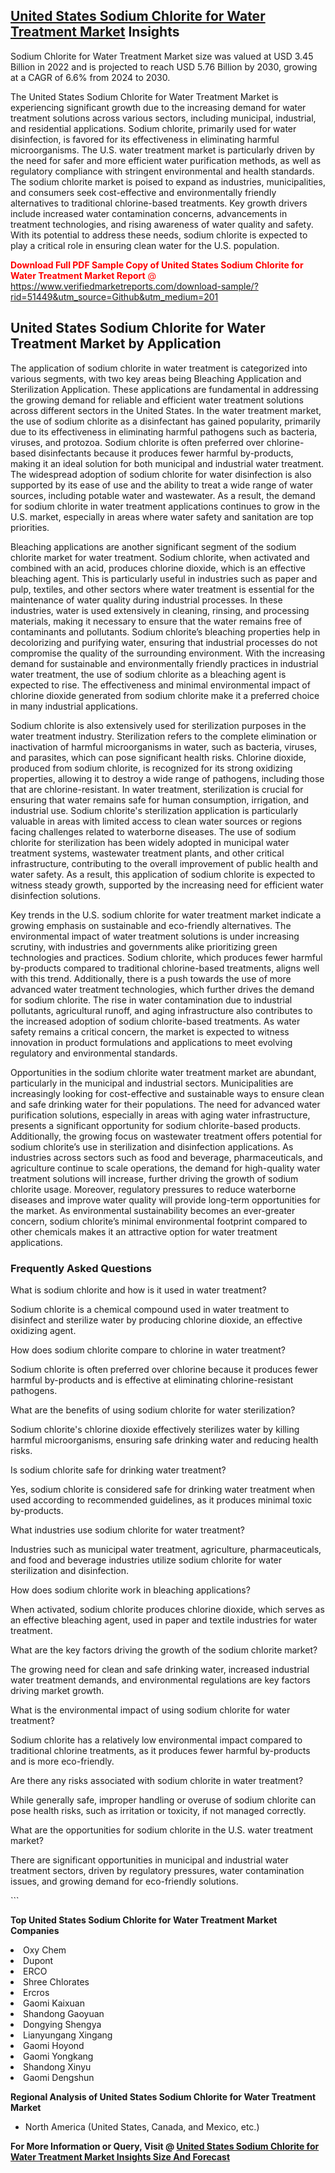 <h2><a href="https://www.verifiedmarketreports.com/download-sample/?rid=51449&amp;utm_source=Github&amp;utm_medium=201" target="_blank">United States Sodium Chlorite for Water Treatment Market</a> Insights</h2><p>Sodium Chlorite for Water Treatment Market size was valued at USD 3.45 Billion in 2022 and is projected to reach USD 5.76 Billion by 2030, growing at a CAGR of 6.6% from 2024 to 2030.</p><p><p>The United States Sodium Chlorite for Water Treatment Market is experiencing significant growth due to the increasing demand for water treatment solutions across various sectors, including municipal, industrial, and residential applications. Sodium chlorite, primarily used for water disinfection, is favored for its effectiveness in eliminating harmful microorganisms. The U.S. water treatment market is particularly driven by the need for safer and more efficient water purification methods, as well as regulatory compliance with stringent environmental and health standards. The sodium chlorite market is poised to expand as industries, municipalities, and consumers seek cost-effective and environmentally friendly alternatives to traditional chlorine-based treatments. Key growth drivers include increased water contamination concerns, advancements in treatment technologies, and rising awareness of water quality and safety. With its potential to address these needs, sodium chlorite is expected to play a critical role in ensuring clean water for the U.S. population. <p><span class=""><span style="color: #ff0000;"><strong>Download Full PDF Sample Copy of United States Sodium Chlorite for Water Treatment Market Report</strong> @ </span><a href="https://www.verifiedmarketreports.com/download-sample/?rid=51449&amp;utm_source=Github&amp;utm_medium=201" target="_blank">https://www.verifiedmarketreports.com/download-sample/?rid=51449&amp;utm_source=Github&amp;utm_medium=201</a></span></p></p><h2>United States Sodium Chlorite for Water Treatment Market by Application</h2><p>The application of sodium chlorite in water treatment is categorized into various segments, with two key areas being Bleaching Application and Sterilization Application. These applications are fundamental in addressing the growing demand for reliable and efficient water treatment solutions across different sectors in the United States. In the water treatment market, the use of sodium chlorite as a disinfectant has gained popularity, primarily due to its effectiveness in eliminating harmful pathogens such as bacteria, viruses, and protozoa. Sodium chlorite is often preferred over chlorine-based disinfectants because it produces fewer harmful by-products, making it an ideal solution for both municipal and industrial water treatment. The widespread adoption of sodium chlorite for water disinfection is also supported by its ease of use and the ability to treat a wide range of water sources, including potable water and wastewater. As a result, the demand for sodium chlorite in water treatment applications continues to grow in the U.S. market, especially in areas where water safety and sanitation are top priorities. <p>Bleaching applications are another significant segment of the sodium chlorite market for water treatment. Sodium chlorite, when activated and combined with an acid, produces chlorine dioxide, which is an effective bleaching agent. This is particularly useful in industries such as paper and pulp, textiles, and other sectors where water treatment is essential for the maintenance of water quality during industrial processes. In these industries, water is used extensively in cleaning, rinsing, and processing materials, making it necessary to ensure that the water remains free of contaminants and pollutants. Sodium chlorite’s bleaching properties help in decolorizing and purifying water, ensuring that industrial processes do not compromise the quality of the surrounding environment. With the increasing demand for sustainable and environmentally friendly practices in industrial water treatment, the use of sodium chlorite as a bleaching agent is expected to rise. The effectiveness and minimal environmental impact of chlorine dioxide generated from sodium chlorite make it a preferred choice in many industrial applications. </p><p>Sodium chlorite is also extensively used for sterilization purposes in the water treatment industry. Sterilization refers to the complete elimination or inactivation of harmful microorganisms in water, such as bacteria, viruses, and parasites, which can pose significant health risks. Chlorine dioxide, produced from sodium chlorite, is recognized for its strong oxidizing properties, allowing it to destroy a wide range of pathogens, including those that are chlorine-resistant. In water treatment, sterilization is crucial for ensuring that water remains safe for human consumption, irrigation, and industrial use. Sodium chlorite's sterilization application is particularly valuable in areas with limited access to clean water sources or regions facing challenges related to waterborne diseases. The use of sodium chlorite for sterilization has been widely adopted in municipal water treatment systems, wastewater treatment plants, and other critical infrastructure, contributing to the overall improvement of public health and water safety. As a result, this application of sodium chlorite is expected to witness steady growth, supported by the increasing need for efficient water disinfection solutions. </p><p>Key trends in the U.S. sodium chlorite for water treatment market indicate a growing emphasis on sustainable and eco-friendly alternatives. The environmental impact of water treatment solutions is under increasing scrutiny, with industries and governments alike prioritizing green technologies and practices. Sodium chlorite, which produces fewer harmful by-products compared to traditional chlorine-based treatments, aligns well with this trend. Additionally, there is a push towards the use of more advanced water treatment technologies, which further drives the demand for sodium chlorite. The rise in water contamination due to industrial pollutants, agricultural runoff, and aging infrastructure also contributes to the increased adoption of sodium chlorite-based treatments. As water safety remains a critical concern, the market is expected to witness innovation in product formulations and applications to meet evolving regulatory and environmental standards. <p>Opportunities in the sodium chlorite water treatment market are abundant, particularly in the municipal and industrial sectors. Municipalities are increasingly looking for cost-effective and sustainable ways to ensure clean and safe drinking water for their populations. The need for advanced water purification solutions, especially in areas with aging water infrastructure, presents a significant opportunity for sodium chlorite-based products. Additionally, the growing focus on wastewater treatment offers potential for sodium chlorite’s use in sterilization and disinfection applications. As industries across sectors such as food and beverage, pharmaceuticals, and agriculture continue to scale operations, the demand for high-quality water treatment solutions will increase, further driving the growth of sodium chlorite usage. Moreover, regulatory pressures to reduce waterborne diseases and improve water quality will provide long-term opportunities for the market. As environmental sustainability becomes an ever-greater concern, sodium chlorite’s minimal environmental footprint compared to other chemicals makes it an attractive option for water treatment applications. </p><h3>Frequently Asked Questions</h3><p>What is sodium chlorite and how is it used in water treatment?</p><p>Sodium chlorite is a chemical compound used in water treatment to disinfect and sterilize water by producing chlorine dioxide, an effective oxidizing agent.</p><p>How does sodium chlorite compare to chlorine in water treatment?</p><p>Sodium chlorite is often preferred over chlorine because it produces fewer harmful by-products and is effective at eliminating chlorine-resistant pathogens.</p><p>What are the benefits of using sodium chlorite for water sterilization?</p><p>Sodium chlorite's chlorine dioxide effectively sterilizes water by killing harmful microorganisms, ensuring safe drinking water and reducing health risks.</p><p>Is sodium chlorite safe for drinking water treatment?</p><p>Yes, sodium chlorite is considered safe for drinking water treatment when used according to recommended guidelines, as it produces minimal toxic by-products.</p><p>What industries use sodium chlorite for water treatment?</p><p>Industries such as municipal water treatment, agriculture, pharmaceuticals, and food and beverage industries utilize sodium chlorite for water sterilization and disinfection.</p><p>How does sodium chlorite work in bleaching applications?</p><p>When activated, sodium chlorite produces chlorine dioxide, which serves as an effective bleaching agent, used in paper and textile industries for water treatment.</p><p>What are the key factors driving the growth of the sodium chlorite market?</p><p>The growing need for clean and safe drinking water, increased industrial water treatment demands, and environmental regulations are key factors driving market growth.</p><p>What is the environmental impact of using sodium chlorite for water treatment?</p><p>Sodium chlorite has a relatively low environmental impact compared to traditional chlorine treatments, as it produces fewer harmful by-products and is more eco-friendly.</p><p>Are there any risks associated with sodium chlorite in water treatment?</p><p>While generally safe, improper handling or overuse of sodium chlorite can pose health risks, such as irritation or toxicity, if not managed correctly.</p><p>What are the opportunities for sodium chlorite in the U.S. water treatment market?</p><p>There are significant opportunities in municipal and industrial water treatment sectors, driven by regulatory pressures, water contamination issues, and growing demand for eco-friendly solutions.</p>```</p><p><strong>Top United States Sodium Chlorite for Water Treatment Market Companies</strong></p><div data-test-id=""><p><li>Oxy Chem</li><li> Dupont</li><li> ERCO</li><li> Shree Chlorates</li><li> Ercros</li><li> Gaomi Kaixuan</li><li> Shandong Gaoyuan</li><li> Dongying Shengya</li><li> Lianyungang Xingang</li><li> Gaomi Hoyond</li><li> Gaomi Yongkang</li><li> Shandong Xinyu</li><li> Gaomi Dengshun</li></p><div><strong>Regional Analysis of&nbsp;United States Sodium Chlorite for Water Treatment Market</strong></div><ul><li dir="ltr"><p dir="ltr">North America&nbsp;(United States, Canada, and Mexico, etc.)</p></li></ul><p><strong>For More Information or Query, Visit @&nbsp;</strong><strong><a href="https://www.verifiedmarketreports.com/product/global-sodium-chlorite-for-water-treatment-market-2019-by-manufacturers-regions-type-and-application-forecast-to-2024/?utm_source=Github&amp;utm_medium=201" target="_blank">United States Sodium Chlorite for Water Treatment Market Insights Size And Forecast</a></strong></p></div>
